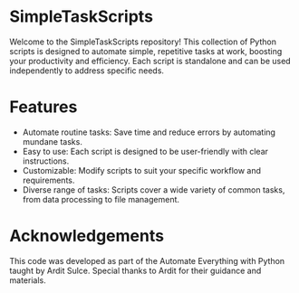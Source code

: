 # SimpleTaskScripts

Welcome to the SimpleTaskScripts repository! This collection of Python scripts is designed to automate simple, repetitive tasks at work, boosting your productivity and efficiency. Each script is standalone and can be used independently to address specific needs.


# Features

- Automate routine tasks: Save time and reduce errors by automating mundane tasks.
- Easy to use: Each script is designed to be user-friendly with clear instructions.
- Customizable: Modify scripts to suit your specific workflow and requirements.
- Diverse range of tasks: Scripts cover a wide variety of common tasks, from data processing to file management.

# Acknowledgements

This code was developed as part of the Automate Everything with Python taught by Ardit Sulce. Special thanks to Ardit for their guidance and materials.

